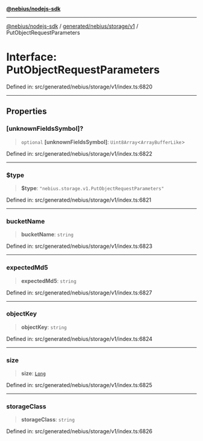 [**@nebius/nodejs-sdk**](../../../../../README.md)

---

[@nebius/nodejs-sdk](../../../../../README.md) / [generated/nebius/storage/v1](../README.md) / PutObjectRequestParameters

# Interface: PutObjectRequestParameters

Defined in: src/generated/nebius/storage/v1/index.ts:6820

---

## Properties

### \[unknownFieldsSymbol\]?

> `optional` **\[unknownFieldsSymbol\]**: `Uint8Array`\<`ArrayBufferLike`\>

Defined in: src/generated/nebius/storage/v1/index.ts:6822

---

### $type

> **$type**: `"nebius.storage.v1.PutObjectRequestParameters"`

Defined in: src/generated/nebius/storage/v1/index.ts:6821

---

### bucketName

> **bucketName**: `string`

Defined in: src/generated/nebius/storage/v1/index.ts:6823

---

### expectedMd5

> **expectedMd5**: `string`

Defined in: src/generated/nebius/storage/v1/index.ts:6827

---

### objectKey

> **objectKey**: `string`

Defined in: src/generated/nebius/storage/v1/index.ts:6824

---

### size

> **size**: [`Long`](../../../../../runtime/protos/core/classes/Long.md)

Defined in: src/generated/nebius/storage/v1/index.ts:6825

---

### storageClass

> **storageClass**: `string`

Defined in: src/generated/nebius/storage/v1/index.ts:6826
